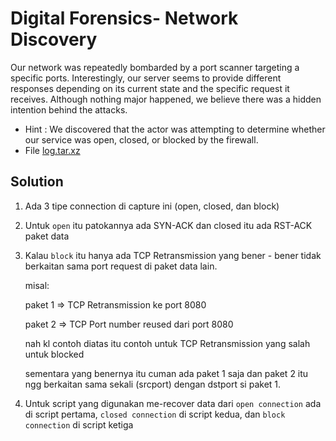 # Digital Forensics- Network Discovery

Our network was repeatedly bombarded by a port scanner targeting a specific ports. Interestingly, our server seems to provide different responses depending on its current state and the specific request it receives. Although nothing major happened, we believe there was a hidden intention behind the attacks.

* Hint : We discovered that the actor was attempting to determine whether our service was open, closed, or blocked by the firewall.
* File [log.tar.xz](https://github.com/aceptriana/CTF-Gemastik2023/raw/main/Digital%20Forensics/log.tar.xz)

## Solution

1. Ada 3 tipe connection di capture ini (open, closed, dan block)

2. Untuk `open` itu patokannya ada SYN-ACK dan closed itu ada RST-ACK paket data

3. Kalau `block` itu hanya ada TCP Retransmission yang bener - bener tidak berkaitan sama port request di paket data lain.

   misal:

   paket 1 => TCP Retransmission ke port 8080
   
   paket 2 => TCP Port number reused dari port 8080

   nah kl contoh diatas itu contoh untuk TCP Retransmission yang salah untuk blocked

   sementara yang benernya itu cuman ada paket 1 saja dan paket 2 itu ngg berkaitan sama sekali (srcport) dengan dstport si paket 1.

4. Untuk script yang digunakan me-recover data dari `open connection` ada di script pertama, `closed connection` di script kedua, dan `block connection` di script ketiga


